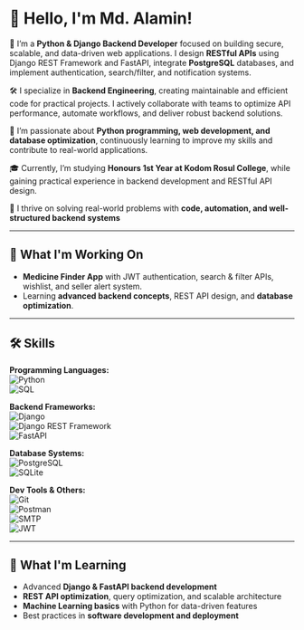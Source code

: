 # 👋 Hello, I'm Md. Alamin!

💼 I’m a **Python & Django Backend Developer** focused on building secure, scalable, and data-driven web applications. I design **RESTful APIs** using Django REST Framework and FastAPI, integrate **PostgreSQL** databases, and implement authentication, search/filter, and notification systems.

🛠️ I specialize in **Backend Engineering**, creating maintainable and efficient code for practical projects. I actively collaborate with teams to optimize API performance, automate workflows, and deliver robust backend solutions.

🧠 I’m passionate about **Python programming, web development, and database optimization**, continuously learning to improve my skills and contribute to real-world applications.

🎓 Currently, I’m studying **Honours 1st Year at Kodom Rosul College**, while gaining practical experience in backend development and RESTful API design.

🚀 I thrive on solving real-world problems with **code, automation, and well-structured backend systems**

---

## 🔭 What I'm Working On
- **Medicine Finder App** with JWT authentication, search & filter APIs, wishlist, and seller alert system.  
- Learning **advanced backend concepts**, REST API design, and **database optimization**.

---

## 🛠 Skills

**Programming Languages:**  
![Python](https://img.shields.io/badge/Python-3776AB?style=for-the-badge&logo=python&logoColor=white)  
![SQL](https://img.shields.io/badge/SQL-4479A1?style=for-the-badge&logo=mysql&logoColor=white)  

**Backend Frameworks:**  
![Django](https://img.shields.io/badge/Django-092E20?style=for-the-badge&logo=django&logoColor=white)  
![Django REST Framework](https://img.shields.io/badge/DRF-092E20?style=for-the-badge&logo=django&logoColor=white)  
![FastAPI](https://img.shields.io/badge/FastAPI-009688?style=for-the-badge&logo=fastapi&logoColor=white)  

**Database Systems:**  
![PostgreSQL](https://img.shields.io/badge/PostgreSQL-4169E1?style=for-the-badge&logo=postgresql&logoColor=white)  
![SQLite](https://img.shields.io/badge/SQLite-003B57?style=for-the-badge&logo=sqlite&logoColor=white)  

**Dev Tools & Others:**  
![Git](https://img.shields.io/badge/Git-F05032?style=for-the-badge&logo=git&logoColor=white)  
![Postman](https://img.shields.io/badge/Postman-FF6C37?style=for-the-badge&logo=postman&logoColor=white)  
![SMTP](https://img.shields.io/badge/SMTP-4285F4?style=for-the-badge&logoColor=white)  
![JWT](https://img.shields.io/badge/JWT-000000?style=for-the-badge&logoColor=white)  

---
## 🌱 What I'm Learning
- Advanced **Django & FastAPI backend development**  
- **REST API optimization**, query optimization, and scalable architecture  
- **Machine Learning basics** with Python for data-driven features  
- Best practices in **software development and deployment**
